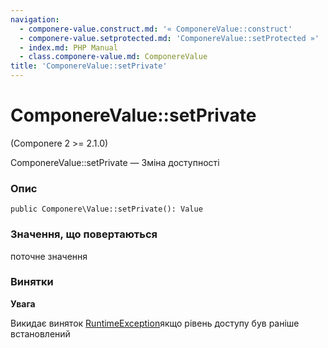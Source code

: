 ```yaml
---
navigation:
  - componere-value.construct.md: '« ComponereValue::construct'
  - componere-value.setprotected.md: 'ComponereValue::setProtected »'
  - index.md: PHP Manual
  - class.componere-value.md: ComponereValue
title: 'ComponereValue::setPrivate'
---
```

# ComponereValue::setPrivate

(Componere 2 >= 2.1.0)

ComponereValue::setPrivate — Зміна доступності

### Опис

```methodsynopsis
public Componere\Value::setPrivate(): Value
```

### Значення, що повертаються

поточне значення

### Винятки

**Увага**

Викидає виняток [RuntimeException](class.runtimeexception.md)якщо рівень доступу був раніше встановлений
